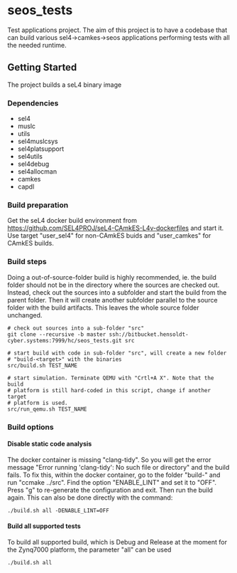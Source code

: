# seos\_tests

Test applications project.
The aim of this project is to have a codebase that can build various
sel4-\>camkes-\>seos applications performing tests with all the needed
runtime.

## Getting Started

The project builds a seL4 binary image

### Dependencies

* sel4
* muslc
* utils
* sel4muslcsys
* sel4platsupport
* sel4utils
* sel4debug
* sel4allocman
* camkes
* capdl

### Build preparation

Get the seL4 docker build environment from
https://github.com/SEL4PROJ/seL4-CAmkES-L4v-dockerfiles and start it. Use
target "user_sel4" for non-CAmkES buids and "user_camkes" for CAmkES builds.

### Build steps

Doing a out-of-source-folder build is highly recommended, ie. the build folder
should not be in the directory where the sources are checked out. Instead,
check out the sources into a subfolder and start the build from the parent
folder. Then it will create another subfolder parallel to the source folder
with the build artifacts. This leaves the whole source folder unchanged.

    # check out sources into a sub-folder "src"
    git clone --recursive -b master ssh://bitbucket.hensoldt-cyber.systems:7999/hc/seos_tests.git src

    # start build with code in sub-folder "src", will create a new folder
    # "build-<target>" with the binaries
    src/build.sh TEST_NAME

    # start simulation. Terminate QEMU with "Crtl+A X". Note that the build
    # platform is still hard-coded in this script, change if another target
    # platform is used.
    src/run_qemu.sh TEST_NAME


### Build options

#### Disable static code analysis

The docker container is missing "clang-tidy". So you will get the error message
"Error running 'clang-tidy': No such file or directory" and the build fails. To
fix this, within the docker container, go to the folder "build-<target>" and
run "ccmake ../src". Find the option "ENABLE_LINT" and set it to "OFF". Press
"g" to re-generate the configuration and exit. Then run the build again.
This can also be done directly with the command:
	
    ./build.sh all -DENABLE_LINT=OFF

#### Build all supported tests

To build all supported build, which is Debug and Release at the moment for
the Zynq7000 platform, the parameter "all" can be used

    ./build.sh all
